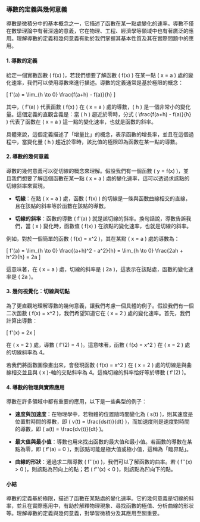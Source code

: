 ### **導數的定義與幾何意義**

導數是微積分中的基本概念之一，它描述了函數在某一點處變化的速率。導數不僅在數學理論中有著深遠的意義，它在物理、工程、經濟學等領域中也有著廣泛的應用。理解導數的定義和幾何意義有助於我們掌握其基本性質及其在實際問題中的應用。

#### **1. 導數的定義**

給定一個實數函數 \( f(x) \)，若我們想要了解函數 \( f(x) \) 在某一點 \( x = a \) 處的變化速率，我們可以使用導數來進行描述。導數的定義通常是基於極限的概念：

\[
f'(a) = \lim_{h \to 0} \frac{f(a+h) - f(a)}{h}
\]

其中，\( f'(a) \) 代表函數 \( f(x) \) 在 \( x = a \) 處的導數，\( h \) 是一個非常小的變化量。這個定義的直觀含義是：當 \( h \) 趨近於零時，分式 \( \frac{f(a+h) - f(a)}{h} \) 代表了函數在 \( x = a \) 這一點的變化速率，也就是函數的斜率。

具體來說，這個定義描述了「增量比」的概念，表示函數的增長率，並且在這個過程中，當變化量 \( h \) 趨近於零時，該比值的極限即為函數在某一點的導數。

#### **2. 導數的幾何意義**

導數的幾何意義可以從切線的概念來理解。假設我們有一個函數 \( y = f(x) \)，並且我們想要了解這個函數在某一點 \( x = a \) 處的變化速率，這可以透過求該點的切線斜率來實現。

- **切線**：在點 \( x = a \) 處，函數 \( f(x) \) 的切線是一條與函數曲線相交的直線，且在該點的斜率等於函數在該點的導數。

- **切線的斜率**：函數的導數 \( f'(a) \) 就是該切線的斜率。換句話說，導數告訴我們，當 \( x \) 變化時，函數值 \( f(x) \) 在該點的變化速率，也就是切線的斜率。

例如，對於一個簡單的函數 \( f(x) = x^2 \)，其在某點 \( x = a \) 處的導數為：

\[
f'(a) = \lim_{h \to 0} \frac{(a+h)^2 - a^2}{h} = \lim_{h \to 0} \frac{2ah + h^2}{h} = 2a
\]

這意味著，在 \( x = a \) 處，切線的斜率是 \( 2a \)，這表示在該點處，函數的變化速率是 \( 2a \)。

#### **3. 幾何視覺化：切線與切點**

為了更直觀地理解導數的幾何意義，讓我們考慮一個具體的例子。假設我們有一個二次函數 \( f(x) = x^2 \)，我們希望知道它在 \( x = 2 \) 處的變化速率。首先，我們計算出導數：

\[
f'(x) = 2x
\]

在 \( x = 2 \) 處，導數 \( f'(2) = 4 \)。這意味著，函數 \( f(x) = x^2 \) 在 \( x = 2 \) 處的切線斜率為 4。

若我們將函數圖像畫出來，會發現函數 \( f(x) = x^2 \) 在 \( x = 2 \) 處的切線是與曲線相交並且與 \( x \)-軸的交點斜率為 4。這條切線的斜率恰好等於導數 \( f'(2) \)。

#### **4. 導數的物理與實際應用**

導數在許多領域中都有重要的應用，以下是一些典型的例子：

- **速度與加速度**：在物理學中，若物體的位置隨時間變化為 \( s(t) \)，則其速度是位置對時間的導數，即 \( v(t) = \frac{ds(t)}{dt} \)，而加速度則是速度對時間的導數，即 \( a(t) = \frac{dv(t)}{dt} \)。

- **最大值與最小值**：導數也用來找出函數的最大值和最小值。若函數的導數在某點為零，即 \( f'(a) = 0 \)，則該點可能是極大值或極小值，這稱為「臨界點」。

- **曲線的形狀**：通過求二階導數 \( f''(x) \)，我們可以了解函數的曲率。若 \( f''(x) > 0 \)，則該點為凹向上的點；若 \( f''(x) < 0 \)，則該點為凹向下的點。

#### **小結**

導數的定義基於極限，描述了函數在某點處的變化速率。它的幾何意義是切線的斜率，並且在實際應用中，有助於解釋物理現象、尋找函數的極值、分析曲線的形狀等。理解導數的定義與幾何意義，對學習微積分及其應用至關重要。